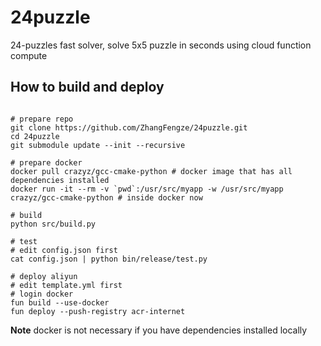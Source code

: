 # 24puzzle
24-puzzles fast solver, solve 5x5 puzzle in seconds using cloud function compute

## How to build and deploy

``` shell

# prepare repo
git clone https://github.com/ZhangFengze/24puzzle.git
cd 24puzzle
git submodule update --init --recursive

# prepare docker
docker pull crazyz/gcc-cmake-python # docker image that has all dependencies installed
docker run -it --rm -v `pwd`:/usr/src/myapp -w /usr/src/myapp crazyz/gcc-cmake-python # inside docker now

# build
python src/build.py

# test
# edit config.json first
cat config.json | python bin/release/test.py

# deploy aliyun
# edit template.yml first
# login docker
fun build --use-docker
fun deploy --push-registry acr-internet
```

**Note** docker is not necessary if you have dependencies installed locally
